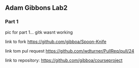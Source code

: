 ## Adam Gibbons Lab2
### Part 1
pic for part 1... gitk wasnt working

link to fork
https://github.com/gibboa/Spoon-Knife

link tom pul request
https://github.com/wdturner/PullReq/pull/24

link to repository:
https://github.com/gibboa/courseproject
